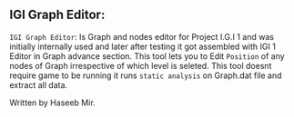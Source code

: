 ## IGI Graph Editor:
`IGI Graph Editor`: Is Graph and nodes editor for Project I.G.I 1 and was initially internally used and later after testing it got assembled with IGI 1 Editor in Graph advance section.
This tool lets you to Edit `Position` of any nodes of Graph  irrespective of which level is seleted.
This tool doesnt require game to be running it runs `static analysis` on Graph.dat file and extract all data.

Written by Haseeb Mir.
